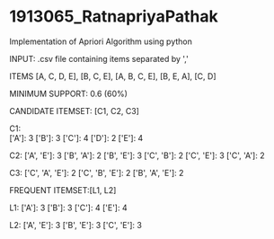 # 1913065_RatnapriyaPathak
Implementation of Apriori Algorithm using python

INPUT: .csv file containing items separated by ','

ITEMS [A, C, D, E], [B, C, E], [A, B, C, E], [B, E, A], [C, D]

MINIMUM SUPPORT: 0.6 (60%)

CANDIDATE ITEMSET: [C1, C2, C3]

C1:            
['A']: 3
['B']: 3
['C']: 4
['D']: 2
['E']: 4


C2:
['A', 'E']: 3
['B', 'A']: 2
['B', 'E']: 3
['C', 'B']: 2
['C', 'E']: 3
['C', 'A']: 2


C3:
['C', 'A', 'E']: 2
['C', 'B', 'E']: 2
['B', 'A', 'E']: 2


FREQUENT ITEMSET:[L1, L2]


L1:
['A']: 3
['B']: 3
['C']: 4
['E']: 4

L2:
['A', 'E']: 3
['B', 'E']: 3
['C', 'E']: 3
